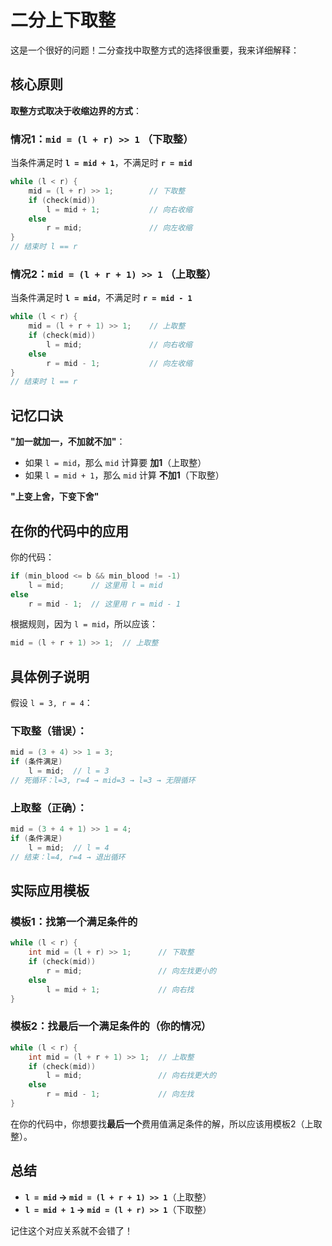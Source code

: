 # 二分上下取整
这是一个很好的问题！二分查找中取整方式的选择很重要，我来详细解释：

## 核心原则

**取整方式取决于收缩边界的方式**：

### 情况1：`mid = (l + r) >> 1` （下取整）
当条件满足时 **`l = mid + 1`**，不满足时 **`r = mid`**

```cpp
while (l < r) {
    mid = (l + r) >> 1;        // 下取整
    if (check(mid))
        l = mid + 1;           // 向右收缩
    else
        r = mid;               // 向左收缩
}
// 结束时 l == r
```

### 情况2：`mid = (l + r + 1) >> 1` （上取整）
当条件满足时 **`l = mid`**，不满足时 **`r = mid - 1`**

```cpp
while (l < r) {
    mid = (l + r + 1) >> 1;    // 上取整
    if (check(mid))
        l = mid;               // 向右收缩
    else
        r = mid - 1;           // 向左收缩
}
// 结束时 l == r
```

## 记忆口诀

**"加一就加一，不加就不加"**：
- 如果 `l = mid`，那么 `mid` 计算要 **加1**（上取整）
- 如果 `l = mid + 1`，那么 `mid` 计算 **不加1**（下取整）

**"上变上舍，下变下舍"**

## 在你的代码中的应用

你的代码：
```cpp
if (min_blood <= b && min_blood != -1)
    l = mid;      // 这里用 l = mid
else
    r = mid - 1;  // 这里用 r = mid - 1
```

根据规则，因为 `l = mid`，所以应该：
```cpp
mid = (l + r + 1) >> 1;  // 上取整
```

## 具体例子说明

假设 `l = 3, r = 4`：

### 下取整（错误）：
```cpp
mid = (3 + 4) >> 1 = 3;
if (条件满足)
    l = mid;  // l = 3
// 死循环：l=3, r=4 → mid=3 → l=3 → 无限循环
```

### 上取整（正确）：
```cpp
mid = (3 + 4 + 1) >> 1 = 4;
if (条件满足)
    l = mid;  // l = 4
// 结束：l=4, r=4 → 退出循环
```

## 实际应用模板

### 模板1：找第一个满足条件的
```cpp
while (l < r) {
    int mid = (l + r) >> 1;      // 下取整
    if (check(mid))
        r = mid;                 // 向左找更小的
    else
        l = mid + 1;             // 向右找
}
```

### 模板2：找最后一个满足条件的（你的情况）
```cpp
while (l < r) {
    int mid = (l + r + 1) >> 1;  // 上取整
    if (check(mid))
        l = mid;                 // 向右找更大的  
    else
        r = mid - 1;             // 向左找
}
```

在你的代码中，你想要找**最后一个**费用值满足条件的解，所以应该用模板2（上取整）。

## 总结

- **`l = mid` → `mid = (l + r + 1) >> 1`**（上取整）
- **`l = mid + 1` → `mid = (l + r) >> 1`**（下取整）

记住这个对应关系就不会错了！